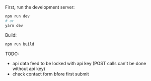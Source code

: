 First, run the development server:

```bash
npm run dev
# or
yarn dev
```

Build:

```bash
npm run build
```

TODO:
- api data feed to be locked with api key (POST calls can't be done without api key)
- check contact form bfore first submit
